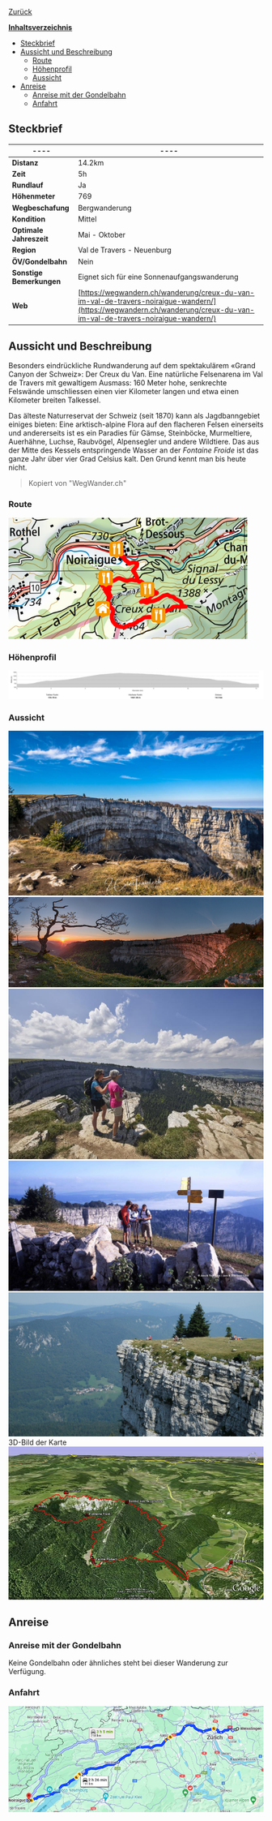 [Zurück](../../Schweizerliste.md)

<u>**Inhaltsverzeichnis**</u>
- [Steckbrief](#Steckbrief)
- [Aussicht und Beschreibung](#Aussicht%20und%20Beschreibung)
	- [Route](#Aussicht%20und%20Beschreibung#Route)
	- [Höhenprofil](#Aussicht%20und%20Beschreibung#Höhenprofil)
	- [Aussicht](#Aussicht%20und%20Beschreibung#Aussicht)
- [Anreise](#Anreise)
	- [Anreise mit der Gondelbahn](#Anreise#Anreise%20mit%20der%20Gondelbahn)
	- [Anfahrt](#Anreise#Anfahrt)


## Steckbrief
| **----**                 | **----**                                                                                                                                                               |
| ------------------------ | ---------------------------------------------------------------------------------------------------------------------------------------------------------------------- |
| **Distanz**              | 14.2km                                                                                                                                                                 |
| **Zeit**                 | 5h                                                                                                                                                                     |
| **Rundlauf**             | Ja                                                                                                                                                                     |
| **Höhenmeter**           | 769                                                                                                                                                                    |
| **Wegbeschafung**        | Bergwanderung                                                                                                                                                          |
| **Kondition**            | Mittel                                                                                                                                                                 |
| **Optimale Jahreszeit**  | Mai - Oktober                                                                                                                                                          |
| **Region**               | Val de Travers - Neuenburg                                                                                                                                             |
| **ÖV/Gondelbahn**        | Nein                                                                                                                                                                   |
| **Sonstige Bemerkungen** | Eignet sich für eine Sonnenaufgangswanderung                                                                                                                           |
| **Web**                  | [https://wegwandern.ch/wanderung/creux-du-van-im-val-de-travers-noiraigue-wandern/](https://wegwandern.ch/wanderung/creux-du-van-im-val-de-travers-noiraigue-wandern/) |



## Aussicht und Beschreibung
Besonders eindrückliche Rundwanderung auf dem spektakulärem «Grand Canyon der Schweiz»: Der Creux du Van. Eine natürliche Felsenarena im Val de Travers mit gewaltigem Ausmass: 160 Meter hohe, senkrechte Felswände umschliessen einen vier Kilometer langen und etwa einen Kilometer breiten Talkessel.

Das älteste Naturreservat der Schweiz (seit 1870) kann als Jagdbanngebiet einiges bieten: Eine arktisch-alpine Flora auf den flacheren Felsen einerseits und andererseits ist es ein Paradies für Gämse, Steinböcke, Murmeltiere, Auerhähne, Luchse, Raubvögel, Alpensegler und andere Wildtiere. Das aus der Mitte des Kessels entspringende Wasser an der _Fontaine Froide_ ist das ganze Jahr über vier Grad Celsius kalt. Den Grund kennt man bis heute nicht.
> Kopiert von "WegWander.ch"
### Route
![](Pasted%20image%2020240612114020.png)

### Höhenprofil
![](Pasted%20image%2020240612114039.png)
### Aussicht
![](IMG_8372.jpg)
![](Sunrise-Creux-du-Van.jpg)
![](creux-du-van_800.jpg)
![](creux_du_van_wanderung.jpg)
![](csm_DSCF5162_3f4f826a2a.jpg)
3D-Bild der Karte
![](788_google_karte.jpg)
## Anreise
### Anreise mit der Gondelbahn
Keine Gondelbahn oder ähnliches steht bei dieser Wanderung zur Verfügung.
### Anfahrt 
![](Pasted%20image%2020240612112620.png)